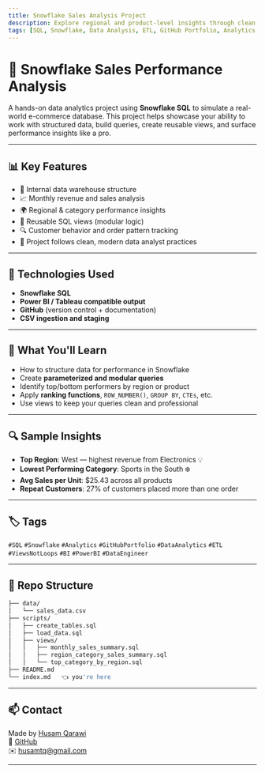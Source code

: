 ```yaml
---
title: Snowflake Sales Analysis Project
description: Explore regional and product-level insights through clean Snowflake SQL queries. Built by a data analyst, for data analysts.
tags: [SQL, Snowflake, Data Analysis, ETL, GitHub Portfolio, Analytics Project, BI]
---
```


# 🚀 Snowflake Sales Performance Analysis

A hands-on data analytics project using **Snowflake SQL** to simulate a real-world e-commerce database. This project helps showcase your ability to work with structured data, build queries, create reusable views, and surface performance insights like a pro.

---

## 📊 Key Features

- 💾 Internal data warehouse structure
- 📈 Monthly revenue and sales analysis
- 🌍 Regional & category performance insights
- 🔁 Reusable SQL views (modular logic)
- 🔍 Customer behavior and order pattern tracking
- 🧠 Project follows clean, modern data analyst practices

---

## 💼 Technologies Used

- **Snowflake SQL**
- **Power BI / Tableau compatible output**
- **GitHub** (version control + documentation)
- **CSV ingestion and staging**

---

## 🧠 What You'll Learn

- How to structure data for performance in Snowflake
- Create **parameterized and modular queries**
- Identify top/bottom performers by region or product
- Apply **ranking functions**, `ROW_NUMBER()`, `GROUP BY`, `CTEs`, etc.
- Use views to keep your queries clean and professional

---

## 🔍 Sample Insights

- **Top Region**: West — highest revenue from Electronics 💡  
- **Lowest Performing Category**: Sports in the South ❄️  
- **Avg Sales per Unit**: $25.43 across all products  
- **Repeat Customers**: 27% of customers placed more than one order

---

## 🏷️ Tags

`#SQL` `#Snowflake` `#Analytics` `#GitHubPortfolio` `#DataAnalytics` `#ETL` `#ViewsNotLoops` `#BI` `#PowerBI` `#DataEngineer`

---

## 📂 Repo Structure

```bash
├── data/
│   └── sales_data.csv
├── scripts/
│   ├── create_tables.sql
│   ├── load_data.sql
│   ├── views/
│   │   ├── monthly_sales_summary.sql
│   │   ├── region_category_sales_summary.sql
│   │   └── top_category_by_region.sql
├── README.md
└── index.md   👈 you're here
```

---

## 📫 Contact

Made by [Husam Qarawi](https://www.linkedin.com/in/Husamqarawi)  
🔗 [GitHub](https://github.com/HusamQ)  
✉️ husamtq@gmail.com

---
